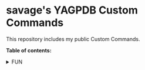 # savage's YAGPDB Custom Commands

This repository includes my public Custom Commands. 

**Table of contents:**
<details>
  <summary>FUN</summary>
  
  ## Fun commands to torture your community
  * [Placeholder](placeholderURL)

 </details>